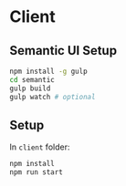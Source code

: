 # Client

## Semantic UI Setup

```bash
npm install -g gulp
cd semantic
gulp build
gulp watch # optional
```

## Setup

In `client` folder:

```bash
npm install
npm run start
```